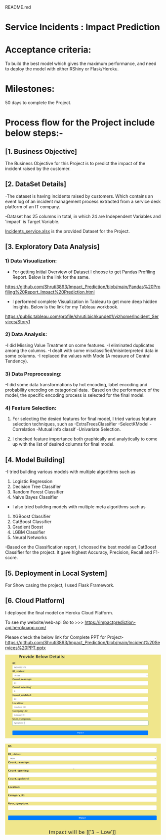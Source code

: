 README.md

# Service Incidents : Impact Prediction

# Acceptance criteria: 
To build the best model which gives the maximum performance, and need to deploy the model with either RShiny or Flask/Heroku.

# Milestones: 
50 days to complete the Project.

# Process flow for the Project include below steps:-

## [1. Business Objective]
The Business Objective for this Project is to predict the impact of the incident raised by the customer.

## [2. DataSet Details]
-The dataset is having incidents raised by customers. Which contains an event log of an incident management process extracted from a service desk platform of an IT company.

-Dataset has 25 columns in total, in which 24 are Independent Variables and 'impact' is Target Variable. 

[Incidents_service.xlsx](https://github.com/Shruti3893/Impact_Prediction/blob/main/Incident_services.xlsx) is the provided Dataset for the Project.

## [3. Exploratory Data Analysis]

### 1) Data Visualization:
- For getting Initial Overview of Dataset I choose to get Pandas Profiling Report. Below is the link for the same.

https://github.com/Shruti3893/Impact_Prediction/blob/main/Pandas%20Profiling%20Report_Impact%20Prediction.html

- I performed complete Visualization in Tableau to get more deep hidden Insights. Below is the link for my Tableau workbook.

https://public.tableau.com/profile/shruti.bichkunde#!/vizhome/Incident_Services/Story1

### 2) Data Analysis:
-I did Missing Value Treatment on some features. 
-I eliminated duplicates among the columns. 
-I dealt with some misclassified/misinterpreted data in some columns. 
-I replaced the values with Mode (A measure of Central Tendency).

### 3) Data Preprocessing:
-I did some data transformations by hot encoding, label encoding and probability encoding on catagorical data. 
-Based on the performance of the model, the specific encoding process is selected for the final model.

### 4) Feature Selection:
1. For selecting the desied features for final model, I tried various feature selection techniques, such as 
-ExtraTreesClassifier
-SelectKModel
-Correlation
-Mutual info classif 
-Univariate Selection. 

2. I checked feature importance both graphically and analytically to come up with the list of desired columns for final model.

## [4. Model Building]
-I tried building various models with multiple algorithms such as 
1) Logistic Regression
2) Decision Tree Classifier
3) Random Forest Classifier
4) Naive Bayes Classifier 

- I also tried building models with multiple meta algorithms such as 
1) XGBoost Classifier
2) CatBoost Classifier
3) Gradient Boost
4) LGBM Classifier 
5) Neural Networks

-Based on the Classification report, I choosed the best model as CatBoost Classifier for the project. It gave highest Accuracy, Precision, Recall and F1-score.

## [5. Deployment in Local System]
For Show casing the project, I used Flask Framework.

## [6. Cloud Platform]
I deployed the final model on Heroku Cloud Platform. 

To see my website/web-api Go to >>> https://impactprediction-api.herokuapp.com/

Please check the below link for Complete PPT for Project-
https://github.com/Shruti3893/Impact_Prediction/blob/main/Incident%20Services%20PPT.pptx



![template1](https://github.com/Shruti3893/Impact_Prediction/blob/main/templates/input.png)

![template1](https://github.com/Shruti3893/Impact_Prediction/blob/main/templates/output.png)

